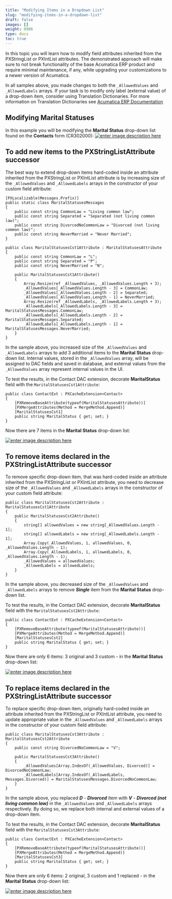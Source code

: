 ```yaml
---
title: "Modifying Items in a Dropdown List"
slug: "modifying-items-in-a-dropdown-list"
draft: false
images: []
weight: 9986
type: docs
toc: true
---
```


In this topic you will learn how to modify field attributes inherited from the PXStringList or PXIntList attributes. The demonstrated approach will make sure to not break functionality of the base Acumatica ERP product and require minimal maintenance, if any, while upgrading your customizations to a newer version of Acumatica.

In all samples above, you made changes to both the `_AllowedValues` and `_AllowedLabels` arrays. If your task is to modify only label (external value) of a drop-down item, consider using Translation Dictionaries. For more information on Translation Dictionaries see 
[Acumatica ERP Documentation][1]


  [1]: https://docref.acumatica.com/Wiki/ShowWiki.aspx?pageid=64819546-2b11-4e87-a7db-3a75b1249cb5

## Modifying Marital Statuses
In this example you will be modifying the **Marital Status** drop-down list found on the **Contacts** form (CR302000):
[![enter image description here][1]][1]

## To add new items to the PXStringListAttribute successor ##

The best way to extend drop-down items hard-coded inside an attribute inherited from the PXStringList or PXIntList attribute is by increasing size of the `_AllowedValues` and `_AllowedLabels` arrays in the constructor of your custom field attribute:

    [PXLocalizable(Messages.Prefix)]
    public static class MaritalStatusesMessages
    {
        public const string CommonLaw = "Living common law";
        public const string Separated = "Separated (not living common law)";
        public const string DivorcedNoCommonLaw = "Divorced (not living common law)";
        public const string NeverMarried = "Never Married";
    }

    public class MaritalStatusesCst1Attribute : MaritalStatusesAttribute
    {
        public const string CommonLaw = "L";
        public const string Separated = "P";
        public const string NeverMarried = "N";

        public MaritalStatusesCst1Attribute()
        {
            Array.Resize(ref _AllowedValues, _AllowedValues.Length + 3);
            _AllowedValues[_AllowedValues.Length - 3] = CommonLaw;
            _AllowedValues[_AllowedValues.Length - 2] = Separated;
            _AllowedValues[_AllowedValues.Length - 1] = NeverMarried;
            Array.Resize(ref _AllowedLabels, _AllowedLabels.Length + 3);
            _AllowedLabels[_AllowedLabels.Length - 3] = MaritalStatusesMessages.CommonLaw;
            _AllowedLabels[_AllowedLabels.Length - 2] = MaritalStatusesMessages.Separated;
            _AllowedLabels[_AllowedLabels.Length - 1] = MaritalStatusesMessages.NeverMarried;
        }
    }
    
In the sample above, you increased size of the `_AllowedValues` and `_AllowedLabels` arrays to add 3 additional items to the **Marital Status** drop-down list. Internal values, stored in the `_AllowedValues` array, will be assigned to DAC fields and saved in database, and external values from the `_AllowedValues` array represent internal values in the UI.

To test the results, in the Contact DAC extension, decorate **MaritalStatus** field with the `MaritalStatusesCst1Attribute`:

    public class ContactExt : PXCacheExtension<Contact>
    {
        [PXRemoveBaseAttribute(typeof(MaritalStatusesAttribute))]
        [PXMergeAttributes(Method = MergeMethod.Append)]
        [MaritalStatusesCst1]
        public string MaritalStatus { get; set; }
    }

Now there are 7 items in the **Marital Status** drop-down list:

[![enter image description here][2]][2]

## To remove items declared in the PXStringListAttribute successor ##

To remove specific drop-down item, that was hard-coded inside an attribute inherited from the PXStringList or PXIntList attribute, you need to decrease size of the `_AllowedValues` and `_AllowedLabels` arrays in the constructor of your custom field attribute:

    public class MaritalStatusesCst2Attribute : MaritalStatusesCst1Attribute
    {
        public MaritalStatusesCst2Attribute()
        {
            string[] allowedValues = new string[_AllowedValues.Length - 1];
            string[] allowedLabels = new string[_AllowedLabels.Length - 1];
            Array.Copy(_AllowedValues, 1, allowedValues, 0, _AllowedValues.Length - 1);
            Array.Copy(_AllowedLabels, 1, allowedLabels, 0, _AllowedValues.Length - 1);
            _AllowedValues = allowedValues;
            _AllowedLabels = allowedLabels;
        }
    }
    
In the sample above, you decreased size of the `_AllowedValues` and `_AllowedLabels` arrays to remove ***Single*** item from the **Marital Status** drop-down list.

To test the results, in the Contact DAC extension, decorate **MaritalStatus** field with the `MaritalStatusesCst2Attribute`:

    public class ContactExt : PXCacheExtension<Contact>
    {
        [PXRemoveBaseAttribute(typeof(MaritalStatusesAttribute))]
        [PXMergeAttributes(Method = MergeMethod.Append)]
        [MaritalStatusesCst2]
        public string MaritalStatus { get; set; }
    }

Now there are only 6 items: 3 original and 3 custom - in the **Marital Status** drop-down list:

[![enter image description here][3]][3]

## To replace items declared in the PXStringListAttribute successor ##

To replace specific drop-down item, originally hard-coded inside an attribute inherited from the PXStringList or PXIntList attribute, you need to update appropriate value in the `_AllowedValues` and `_AllowedLabels` arrays in the constructor of your custom field attribute:

    public class MaritalStatusesCst3Attribute : MaritalStatusesCst2Attribute
    {
        public const string DivorcedNoCommonLaw = "V";

        public MaritalStatusesCst3Attribute()
        {
            _AllowedValues[Array.IndexOf(_AllowedValues, Divorced)] = DivorcedNoCommonLaw;
            _AllowedLabels[Array.IndexOf(_AllowedLabels, Messages.Divorced)] = MaritalStatusesMessages.DivorcedNoCommonLaw;
        }
    }
    
In the sample above, you replaced ***D*** - ***Divorced*** item with ***V*** - ***Divorced (not living common law)*** in the `_AllowedValues` and `_AllowedLabels` arrays respectively. By doing so, we replace both internal and external values of a drop-down item.

To test the results, in the Contact DAC extension, decorate **MaritalStatus** field with the `MaritalStatusesCst3Attribute`:

    public class ContactExt : PXCacheExtension<Contact>
    {
        [PXRemoveBaseAttribute(typeof(MaritalStatusesAttribute))]
        [PXMergeAttributes(Method = MergeMethod.Append)]
        [MaritalStatusesCst3]
        public string MaritalStatus { get; set; }
    }

Now there are only 6 items: 2 original, 3 custom and 1 replaced - in the **Marital Status** drop-down list:

[![enter image description here][4]][4]


  [1]: https://i.stack.imgur.com/ak0FZ.png
  [2]: https://i.stack.imgur.com/gYomam.png
  [3]: https://i.stack.imgur.com/2DI6Sm.png
  [4]: https://i.stack.imgur.com/oAKA9m.png

